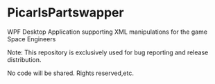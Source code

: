 # PicarlsPartswapper
WPF Desktop Application supporting XML manipulations for the game Space Engineers

Note: This repository is exclusively used for bug reporting and release distribution.

No code will be shared. Rights reserved,etc.

